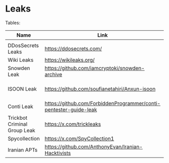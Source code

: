 # Leaks

Tables:

|Name |Link |Link |Link |
|---|---|---|---|
|   |   |   |   |
DDosSecrets Leaks | https://ddosecrets.com/
Wiki Leaks |https://wikileaks.org/
Snowden Leak | https://github.com/iamcryptoki/snowden-archive
ISOON Leak | https://github.com/soufianetahiri/Anxun-isoon| Original: https://github.com/CyberMonitor/APT_CyberCriminal_Campagin_Collections/tree/master/2024/2024.02.16_I-Soon_Earth_Lusca
Conti Leak |https://github.com/ForbiddenProgrammer/conti-pentester-guide-leak | Twitter: https://x.com/ContiLeaks, https://www.instagram.com/contileaks/  |https://github.com/maxamin/conti_locker
Trickbot Criminal Group Leak | https://x.com/trickleaks
Spycollection | https://x.com/SpyCollection1
Iranian APTs | https://github.com/AnthonyEvan/Iranian-Hacktivists




